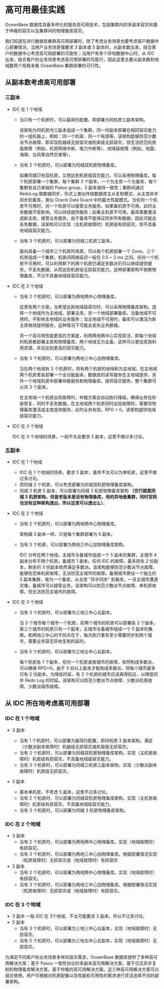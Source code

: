 # 高可用最佳实践

OceanBase 数据库具备多样化的服务高可用技术，包括集群内的多副本容灾和基于仲裁的容灾以及集群间的物理备库容灾。

我们知道在进行数据库集群高可用部署时，除了考虑业务场景也要考虑客户数据中心部署情况，当用户业务场景强要求 3 副本或 5 副本时，从副本数出发，结合客户的数据中心考虑高可用部署的可能性；当用户有多个异地数据中心时，从 IDC 出发，结合客户的业务场景考虑高可用部署的可能行，因此这里主要从副本数和地域数两个视角来看 OceanBase 集群部署的可行性。

## 从副本数考虑高可用部署

### 三副本

* IDC 在 1 个地域
  
  * 当只有一个机房时，可以最简约配置，即部署为同机房三副本架构。
    
    该架构为同机房内三副本组成一个集群，同一份副本部署在相同容灾能力的一组机器上，例如：同一个机架、同一个电源等。该架构能够防范少数派节点故障，即实现机器级无损容灾或机架级无损容灾，但无法防范机房级故障（例如，机房网络中断、电力中断等）、地域级故障（例如，地震、海啸、台风等自然灾害等）。

  * 当有 2 个机房时，可以部署为同城双机房物理备库。

    如果同城只有双机房，又想达到机房级容灾能力，可以采用物理备库，每个机房部署一个集群，每个集群 3 个副本，一个为主库一个为备库，每个集群有自己单独的 Paxos group，3 副本保持一致性；集群间通过 RedoLog 做数据同步，形式上类似传统数据库主从复制模式，从主库异步同步到备库，类似 Oracle Data Guard 中的最大性能模式。当任何一个机房不可用时，另一个机房可以接管业务服务。如果备机房不可用，此时业务数据不受影响，可以持续提供服务；如果主机房不可用，备库需要激活成新主库，接管业务服务，由于备库不能保证同步所有数据，因此可能会丢失数据。该架构可以实现（主机房故障时）机房级有损容灾，但不具备地域级容灾能力。

  * 当有 3 个机房时，可以部署为同城三机房三副本。
  
    面向具备一个城市三个机房的场景，可以每个机房部署一个 Zone，三个机房组成一个集群，机房间网络延迟一般在 0.5 ~ 2 ms 之间。任何一个机房不可用时，可以利用剩下的两个机房仍满足多数派仍可以继续提供服务，不丢失数据，从而达到机房级无损容灾能力。这种部署架构不依赖物理备库，不过不具备地域级容灾能力。

* IDC 在 2 个地域

  * 当有 2 个机房时，可以部署为两地两中心物理备库。

    这里有两个方案，当希望达到地域级容灾时，可以采用物理备库架构，选择一个地域作为主地域，部署主库，另一个地域部署备库。当备地域不可用时，不影响主地域的业务服务；当主地域不可用时，备库可以激活为新主库继续提供服务，这种情况下可能会丢失业务数据。

    另一个高可用性能更高的方案是，利用两地两中心实现双活，即每个地域的机房都部署主库和物理备库，两个地域互为主备。这样可以更加高效利用资源，并且达到更高的容灾能力。

  * 当有 3 个机房时，可以部署为两地三中心加物理备库。

    当在两个地域有 3 个机房时，将有两个机房的地域称为主地域，在主地域两个机房里各部署一个全功能副本，数据库的读写服务在主地域提供，另外一个地域机房中部署仲裁服务和物理备库，提供容灾服务，整个集群可以共 3 个副本。

    在主地域一个机房出现故障时，仲裁方案会自动执行降级，确保业务在秒级恢复，同时不丢失数据。在主地域两个机房同时出现故障时，需要将物理备库激活成主库提供服务，此时业务有损，RPO > 0。该架构提供地域级容灾能力。

* IDC 在 3 个地域

  IDC 在 3 个地域的场景，一般不太会要求 3 副本，这里不做过多讨论。
  
### 五副本

* IDC 在 1 个地域
  
  * IDC 在 1 个地域的场景，要求 5 副本，基本不太可以为单机房，这里不做过多讨论。
  * 而同城 2 个机房，可以考虑部署为同城双机房物理备库架构。
  * 同城 3 机房 5 副本，可以部署为同城 3 机房物理备库架构
    **（交行就是同城 3 机房架构，但是老版本是没有物理备库，用的异地备集群，同时官网也没有这种架构透出，所以这里可以透出么）**。
  
* IDC 在 2 个地域

  * 当有 2 个机房时，可以部署为两地两中心物理备库。
  
    架构跟 3 副本一样，只是每个集群部署为 5 副本。

  * 当有 3 个机房，可以部署为两地三中心加物理备库架构。
  
    IDC 分布在两个地域，主城市与备城市组成一个 5 副本的集群，主城市 4 副本分布于两个机房，备城市 1 副本。任何 IDC 的故障，最多损失 2 份副本，剩余的 3 份副本依然满足多数派。该架构能够防范少数派节点故障，能够防范单机房故障，无法防范主城市的故障。备用城市建设一个独立的 3 副本集群，做为一个备库，从主库 "异步同步" 到备库，一旦主城市遭遇灾难，备城市可以接管业务。该架构可以防范少数派节点故障、单机房故障，但无法防范主城市的故障。

* IDC 在 3 个地域
  
  * 当有 3 个机房时，可以部署为三地三中心五副本。

    当 3 个城市每个城市一个机房，前两个城市的机房可以部署各 2 个副本，第三个城市的机房只有一个副本，主城市与备城市组成一个 5 副本的集群。和两地三中心的不同点在于，每次执行事务至少需要同步到两个城市，需要业务容忍异地复制的延时。

  * 当有 5 个机房时，可以部署为三地五中心五副本。
  
    每个机房各 1 个副本，任何一个机房或者城市的故障，依然构成多数派，可以确保 RPO=0。由于 3 份以上副本才能构成多数派，但每个城市最多只有 2 份副本，为降低时延，有 2 个机房的城市应该离得较近，以降低同步 Redo Log 的时延。该架构可以防范少数派节点故障、少数派机房故障、少数派城市故障。

## 从 IDC 所在地考虑高可用部署

### IDC 在 1 个地域

* 3 副本
  
  * 当有 1 个机房时，可以部署为最简约配置，即同机房 3 副本架构，满足（少数派副本故障时）机器级无损容灾或机架级无损容灾。
  * 当有 2 个机房时，可以部署为同城双机房物理备库架构，实现（主机房故障时）机房级有损容灾，不具备地域级容灾能力。
  * 当有 3 个机房时，可以部署为同城三机房三副本架构，实现（少数派副本故障时）机房级无损容灾。

* 5 副本
  * 基本单机房，不考虑 5 副本，这里不过多讨论。
  * 当有 2 个机房时，可以部署为同城双机房物理备库架构，实现（主机房故障时）机房级有损容灾，不具备地域级容灾能力。
  * 当有 3 个机房时，可以部署为同城 3 机房物理备库架构。

### IDC 在 2 个地域

* 3 副本
  * 当有 2 个机房时，可以部署为两地两中心物理备库。实现（地域故障时）有损容灾。
  * 当有 3 个机房时，可以部署为两地三中心加物理备库。根据部署情况实现（机房故障时）无损容灾或（地域故障时）有损容灾
* 5 副本
  * 当有 2 个机房时，可以部署为两地两中心物理备库。实现（地域故障时）有损容灾。
  * 当有 3 个机房时，可以部署为两地三中心加物理备库。根据部署情况实现（机房故障时）无损容灾或（地域故障时）有损容灾。

### IDC 在 3 个地域

* 3 副本
  一般 IDC 在 3个地域，不太可能要求 3 副本，所以不过多讨论。
* 5 副本
  * 当有 3 个机房时，可以部署为三地三中心五副本，实现（地域故障时）无损容灾。
  * 当有 5 个机房时，可以部署为三地五中心五副本，实现（地域故障时）无损容灾。
  
为满足不同客户和业务场景多样的容灾需求，OceanBase 数据库提供了多种高可用解决方案：基于 Paxos 一致性协议的多副本高可用解决方案，基于日志异步复制的物理备库解决方案，基于仲裁的高可用解决方案。这三种高可用解决方案可以组合使用，用户可根据对机房配置以及性能和可用性的需求进行灵活选择不同的部署架构。